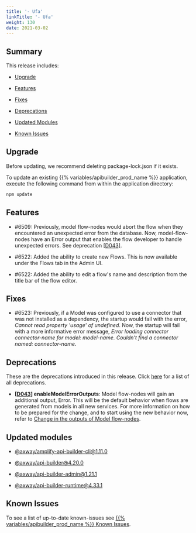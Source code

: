```yaml
---
title: '- Ufa'
linkTitle: '- Ufa'
weight: 130
date: 2021-03-02
---
```


## Summary

This release includes:

* [Upgrade](#upgrade)

* [Features](#features)

* [Fixes](#fixes)

* [Deprecations](#deprecations)

* [Updated Modules](#updated-modules)

* [Known Issues](#known-issues)

## Upgrade

Before updating, we recommend deleting package-lock.json if it exists.

To update an existing {{% variables/apibuilder_prod_name %}} application, execute the following command from within the application directory:

```bash
npm update
```

## Features

* #6509: Previously, model flow-nodes would abort the flow when they encountered an unexpected error from the database. Now, model-flow-nodes have an Error output that enables the flow developer to handle unexpected errors. See deprecation [\[D043\]](#D043).

* #6522: Added the ability to create new Flows. This is now available under the Flows tab in the Admin UI.

* #6522: Added the ability to edit a flow's name and description from the title bar of the flow editor.

## Fixes

* #6523: Previously, if a Model was configured to use a connector that was not installed as a dependency, the startup would fail with the error, _Cannot read property 'usage' of undefined_. Now, the startup will fail with a more informative error message, _Error loading connector connector-name for model: model-name. Couldn't find a connector named: connector-name_.

## Deprecations

These are the deprecations introduced in this release. Click [here](/docs/deprecations/) for a list of all deprecations.

* **\[[D043](/docs/deprecations/#D043)\] enableModelErrorOutputs**: Model flow-nodes will gain an additional output, Error. This will be the default behavior when flows are generated from models in all new services. For more information on how to be prepared for the change, and to start using the new behavior now, refer to [Change in the outputs of Model flow-nodes](/docs/deprecations/change_in_the_outputs_of_model_flow-nodes/).

## Updated modules

* [@axway/amplify-api-builder-cli@1.11.0](https://www.npmjs.com/package/@axway/amplify-api-builder-cli/v/1.11.0)

* [@axway/api-builder@4.20.0](https://www.npmjs.com/package/@axway/api-builder/v/4.20.0)

* [@axway/api-builder-admin@1.21.1](https://www.npmjs.com/package/@axway/api-builder-admin/v/1.21.1)

* [@axway/api-builder-runtime@4.33.1](https://www.npmjs.com/package/@axway/api-builder-runtime/v/4.33.1)

## Known Issues

To see a list of up-to-date known-issues see [{{% variables/apibuilder_prod_name %}} Known Issues](/docs/known_issues/).
